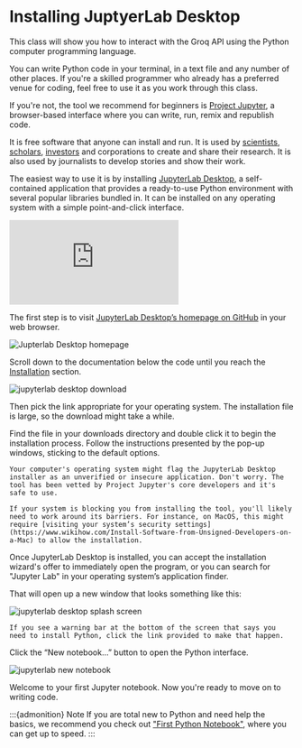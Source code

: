 # Installing JuptyerLab Desktop

This class will show you how to interact with the Groq API using the Python computer programming language.

You can write Python code in your terminal, in a text file and any number of other places. If you're a skilled programmer who already has a preferred venue for coding, feel free to use it as you work through this class.

If you're not, the tool we recommend for beginners is [Project Jupyter](http://jupyter.org/), a browser-based interface where you can write, run, remix and republish code.

It is free software that anyone can install and run. It is used by [scientists](http://nbviewer.jupyter.org/github/robertodealmeida/notebooks/blob/master/earth_day_data_challenge/Analyzing%20whale%20tracks.ipynb), [scholars](http://nbviewer.jupyter.org/github/nealcaren/workshop_2014/blob/master/notebooks/5_Times_API.ipynb), [investors](https://github.com/rsvp/fecon235/blob/master/nb/fred-debt-pop.ipynb) and corporations to create and share their research. It is also used by journalists to develop stories and show their work.

The easiest way to use it is by installing [JupyterLab Desktop](https://github.com/jupyterlab/jupyterlab-desktop), a self-contained application that provides a ready-to-use Python environment with several popular libraries bundled in. It can be installed on any operating system with a simple point-and-click interface.

<div class="responsive-iframe-container">
    <iframe class="responsive-iframe" src="https://www.youtube.com/embed/578B63wZ7rI?si=0G3M2pFHt71J8irv" title="YouTube video player" frameborder="0" allow="accelerometer; autoplay; clipboard-write; encrypted-media; gyroscope; picture-in-picture; web-share" referrerpolicy="strict-origin-when-cross-origin" allowfullscreen></iframe>
</div>

The first step is to visit [JupyterLab Desktop’s homepage on GitHub](https://github.com/jupyterlab/jupyterlab-desktop) in your web browser.

![Jupterlab Desktop homepage](/_static/jupyter-desktop-repo.png)

Scroll down to the documentation below the code until you reach the [Installation](https://github.com/jupyterlab/jupyterlab-desktop) section.

![jupyterlab desktop download](/_static/jupyter-desktop-install.png)

Then pick the link appropriate for your operating system. The installation file is large, so the download might take a while.

Find the file in your downloads directory and double click it to begin the installation process. Follow the instructions presented by the pop-up windows, sticking to the default options.

```{warning}
Your computer's operating system might flag the JupyterLab Desktop installer as an unverified or insecure application. Don't worry. The tool has been vetted by Project Jupyter's core developers and it's safe to use.

If your system is blocking you from installing the tool, you'll likely need to work around its barriers. For instance, on MacOS, this might require [visiting your system’s security settings](https://www.wikihow.com/Install-Software-from-Unsigned-Developers-on-a-Mac) to allow the installation.
```

Once JupyterLab Desktop is installed, you can accept the installation wizard's offer to immediately open the program, or you can search for "Jupyter Lab" in your operating system’s application finder.

That will open up a new window that looks something like this:

![jupyterlab desktop splash screen](/_static/jupyter-desktop-splash.png)

```{warning}
If you see a warning bar at the bottom of the screen that says you need to install Python, click the link provided to make that happen.
```

Click the “New notebook…” button to open the Python interface.

![jupyterlab new notebook](/_static/jupyter-desktop-blank.png)

Welcome to your first Jupyter notebook. Now you're ready to move on to writing code.

:::{admonition} Note
If you are total new to Python and need help the basics, we recommend you check out ["First Python Notebook"](https://palewi.re/docs/first-python-notebook/), where you can get up to speed.
:::
